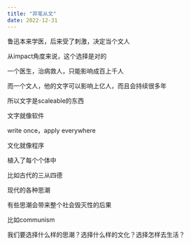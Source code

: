 ```yaml
---
title: "弃笔从文"
date: 2022-12-31
---
```


鲁迅本来学医，后来受了刺激，决定当个文人

从impact角度来说，这个选择是对的

一个医生，治病救人，只能影响成百上千人

而一个文人，他的文字可以影响上亿人，而且会持续很多年

所以文字是scaleable的东西

文字就像软件

write once，apply everywhere

文化就像程序

植入了每个个体中

比如古代的三从四德

现代的各种思潮

有些思潮会带来整个社会毁灭性的后果

比如communism

我们要选择什么样的思潮？选择什么样的文化？选择怎样去生活？

